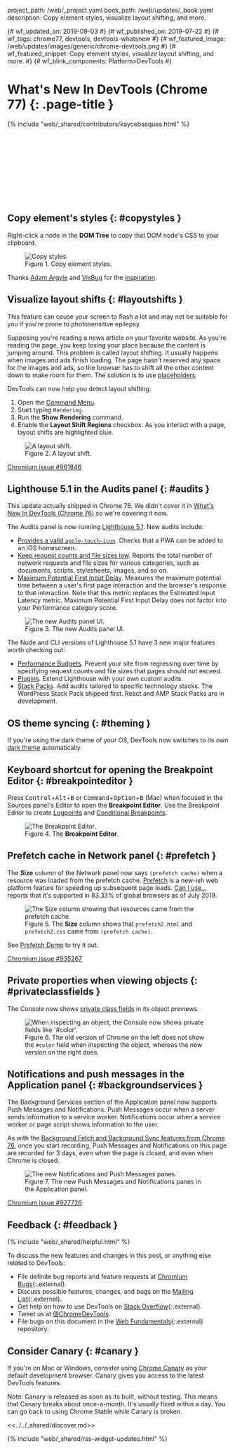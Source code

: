 project_path: /web/_project.yaml
book_path: /web/updates/_book.yaml
description: Copy element styles, visualize layout shifting, and more.

{# wf_updated_on: 2019-09-03 #}
{# wf_published_on: 2019-07-22 #}
{# wf_tags: chrome77, devtools, devtools-whatsnew #}
{# wf_featured_image: /web/updates/images/generic/chrome-devtools.png #}
{# wf_featured_snippet: Copy element styles, visualize layout shifting, and more. #}
{# wf_blink_components: Platform>DevTools #}

# What's New In DevTools (Chrome 77) {: .page-title }

{% include "web/_shared/contributors/kaycebasques.html" %}

<div class="video-wrapper-full-width">
  <iframe class="devsite-embedded-youtube-video" data-video-id="R8KzoMoKhnM"
          data-autohide="1" data-showinfo="0" frameborder="0" allowfullscreen>
  </iframe>
</div>

## Copy element's styles {: #copystyles }

Right-click a node in the **DOM Tree** to copy that DOM node's CSS to your clipboard.

<figure>
  <img src="/web/updates/images/2019/07/copystyles.png"
       alt="Copy styles."/>
  <figcaption>
    Figure 1. Copy element styles.
  </figcaption>
</figure>

[visbug]: https://chrome.google.com/webstore/detail/visbug/cdockenadnadldjbbgcallicgledbeoc

Thanks [Adam Argyle](https://twitter.com/argyleink) and [VisBug][visbug] for the
[inspiration](https://twitter.com/argyleink/status/1142216452184821760).

<!-- https://chromium.googlesource.com/chromium/src/+/3acba91a70ebe1c21a0c29759309abf8aaa2ac99 -->

## Visualize layout shifts {: #layoutshifts }

<aside class="warning">
  This feature can cause your screen to flash a lot and may not be suitable for you if you're prone to
  photosensitive epilepsy.
</aside>

[placeholders]: /web/fundamentals/performance/lazy-loading-guidance/images-and-video/#layout_shifting_and_placeholders

Supposing you're reading a news article on your favorite website. As you're reading the page, you 
keep losing your place because the content is jumping around. This problem is called layout 
shifting. It usually happens when images and ads finish loading. The page hasn't reserved any 
space for the images and ads, so the browser has to shift all the other content down to 
make room for them. The solution is to use [placeholders][placeholders].

DevTools can now help you detect layout shifting:

1. Open the [Command Menu](/web/tools/chrome-devtools/command-menu).
1. Start typing `Rendering`.
1. Run the **Show Rendering** command.
1. Enable the **Layout Shift Regions** checkbox. As you interact with a page, layout shifts 
   are highlighted blue.

<figure>
  <img src="/web/updates/images/2019/07/layoutshift.png"
       alt="A layout shift."/>
  <figcaption>
    Figure 2. A layout shift.
  </figcaption>
</figure>

[Chromium issue #961846](https://crbug.com/961846)

## Lighthouse 5.1 in the Audits panel {: #audits }

<aside class="note">
  This update actually shipped in Chrome 76. We didn't cover it in
  <a href="/web/updates/2019/05/devtools">What's New In DevTools (Chrome 76)</a> so we're
  covering it now.
</aside>

[v5.1]: https://github.com/GoogleChrome/lighthouse/releases/tag/v5.1.0

The Audits panel is now running [Lighthouse 5.1][v5.1]. New audits include:

[safari]: /web/fundamentals/design-and-ux/browser-customization/#safari
[FID]: /web/updates/2018/05/first-input-delay

* [Provides a valid `apple-touch-icon`][safari]. Checks that a PWA can be added to an iOS
  homescreen.
* [Keep request counts and file sizes low](/web/tools/lighthouse/audits/budgets). Reports 
  the total number of network requests and file sizes for various categories, such as
  documents, scripts, stylesheets, images, and so on.
* [Maximum Potential First Input Delay][FID]. Measures the maximum potential time between a user's
  first page interaction and the browser's response to that interaction. Note that this metric
  replaces the Estimated Input Latency metric. Maximum Potential First Input Delay does not
  factor into your Performance category score.

<figure>
  <img src="/web/updates/images/2019/07/audits.png"
       alt="The new Audits panel UI."/>
  <figcaption>
    Figure 3. The new Audits panel UI.
  </figcaption>
</figure>

The Node and CLI versions of Lighthouse 5.1 have 3 new major features worth checking out:

* [Performance Budgets](/web/tools/lighthouse/audits/budgets). Prevent your site from regressing
  over time by specifying request counts and file sizes that pages should not exceed.
* [Plugins](https://github.com/GoogleChrome/lighthouse/blob/master/docs/plugins.md). Extend
  Lighthouse with your own custom audits.
* [Stack Packs](https://github.com/GoogleChrome/lighthouse-stack-packs). Add audits tailored
  to specific technology stacks. The WordPress Stack Pack shipped first. React and AMP Stack
  Packs are in development.

<!-- https://chromium.googlesource.com/chromium/src/+/ab2bd77915e3120a8e2f33fab1c804f4d2935b92 -->

## OS theme syncing {: #theming }

[dark]: /web/tools/chrome-devtools/customize/dark-theme

If you're using the dark theme of your OS, DevTools now switches to its own [dark theme][dark]
automatically.

## Keyboard shortcut for opening the Breakpoint Editor {: #breakpointeditor }

[logpoints]: /web/updates/2019/01/devtools#logpoints
[conditionalbreakpoints]: /web/tools/chrome-devtools/javascript/breakpoints#conditional-loc

Press <kbd>Control</kbd>+<kbd>Alt</kbd>+<kbd>B</kbd> or 
<kbd>Command</kbd>+<kbd>Option</kbd>+<kbd>B</kbd> (Mac) when focused in the Sources panel's
Editor to open the **Breakpoint Editor**. Use the Breakpoint Editor to create 
[Logpoints][logpoints] and [Conditional Breakpoints][conditionalbreakpoints].

<figure>
  <img src="/web/updates/images/2019/07/breakpointeditor.png"
       alt="The Breakpoint Editor."/>
  <figcaption>
    Figure 4. The <b>Breakpoint Editor</b>.
  </figcaption>
</figure>

<!-- https://chromium.googlesource.com/chromium/src/+/fa85b87f00a78cf1de99ef5f5091186670beccba -->

## Prefetch cache in Network panel {: #prefetch }

[caniuse]: https://caniuse.com/#feat=link-rel-prefetch
[prefetch]: /web/fundamentals/performance/resource-prioritization#prefetch

The **Size** column of the Network panel now says `(prefetch cache)` when a resource was loaded from
the prefetch cache. [Prefetch][prefetch] is a new-ish web platform feature for speeding up subsequent
page loads. [Can I use...][caniuse] reports that it's supported in 83.33% of global browsers as of July 2019.

<figure>
  <img src="/web/updates/images/2019/07/prefetch.png"
       alt="The Size column showing that resources came from the prefetch cache."/>
  <figcaption>
    Figure 5. The <b>Size</b> column shows that <code>prefetch2.html</code> and
    <code>prefetch2.css</code> came from <code>(prefetch cache)</code>.
  </figcaption>
</figure>

See [Prefetch Demo](https://devtools.glitch.me/wndt77/prefetch1.html) to try it out.

[Chromium issue #935267](https://crbug.com/935267)

## Private properties when viewing objects {: #privateclassfields }

The Console now shows [private class fields](https://v8.dev/features/class-fields#private-class-fields)
in its object previews.

<figure>
  <img src="/web/updates/images/2019/07/privatefields.png"
       alt="When inspecting an object, the Console now shows private fields like '#color'."/>
  <figcaption>
    Figure 6. The old version of Chrome on the left does not show the 
    <code>#color</code> field when inspecting the object, whereas the new version on the 
    right does.
  </figcaption>
</figure>

<!-- https://chromium.googlesource.com/chromium/src/+/2a2a6dc55caa33f524f49025028c3ceb428c2909 -->

## Notifications and push messages in the Application panel {: #backgroundservices }

The Background Services section of the Application panel now supports Push Messages and 
Notifications. Push Messages occur when a server sends information to a service worker. 
Notifications occur when a service worker or page script shows information to the user.

[background]: /web/updates/2019/05/devtools#background

As with the [Background Fetch and Background Sync features from Chrome 76][background], once
you start recording, Push Messages and Notifications on this page are recorded for 3 days, even
when the page is closed, and even when Chrome is closed.

<figure>
  <img src="/web/updates/images/2019/07/backgroundservices.png"
       alt="The new Notifications and Push Messages panes."/>
  <figcaption>
    Figure 7. The new Push Messages and Notifications panes in the Application panel.
  </figcaption>
</figure>

[Chromium issue #927726](https://crbug.com/927726)

## Feedback {: #feedback }

[ML]: https://groups.google.com/forum/#!forum/google-chrome-developer-tools
[WF]: https://github.com/google/webfundamentals/issues/new
[SO]: https://stackoverflow.com/questions/tagged/google-chrome-devtools

{% include "web/_shared/helpful.html" %}

To discuss the new features and changes in this post, or anything else related to DevTools:

* File definite bug reports and feature requests at [Chromium Bugs](https://crbug.com){:.external}.
* Discuss possible features, changes, and bugs on the [Mailing List][ML]{:.external}.
* Get help on how to use DevTools on [Stack Overflow][SO]{:.external}.
* Tweet us at [@ChromeDevTools](https://twitter.com/chromedevtools).
* File bugs on this document in the [Web Fundamentals][WF]{:.external} repository.

## Consider Canary {: #canary }

[canary]: https://www.google.com/chrome/browser/canary.html

If you're on Mac or Windows, consider using [Chrome Canary][canary] as your default
development browser. Canary gives you access to the latest DevTools features.

Note: Canary is released as soon as its built, without testing. This means that Canary
breaks about once-a-month. It's usually fixed within a day. You can go back to using Chrome
Stable while Canary is broken.

<<../../_shared/discover.md>>

{% include "web/_shared/rss-widget-updates.html" %}

